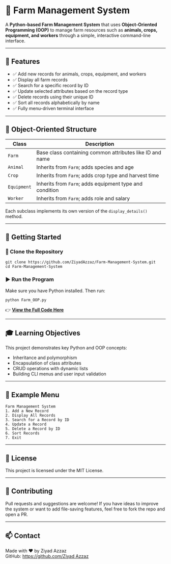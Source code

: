 # 🌱 Farm Management System

A **Python-based Farm Management System** that uses **Object-Oriented Programming (OOP)** to manage farm resources such as **animals, crops, equipment, and workers** through a simple, interactive command-line interface.

---

## 📌 Features

- ✅ Add new records for animals, crops, equipment, and workers  
- ✅ Display all farm records  
- ✅ Search for a specific record by ID  
- ✅ Update selected attributes based on the record type  
- ✅ Delete records using their unique ID  
- ✅ Sort all records alphabetically by name  
- ✅ Fully menu-driven terminal interface  

---

## 🧱 Object-Oriented Structure

| Class      | Description                                            |
|------------|--------------------------------------------------------|
| `Farm`     | Base class containing common attributes like ID and name |
| `Animal`   | Inherits from `Farm`; adds species and age             |
| `Crop`     | Inherits from `Farm`; adds crop type and harvest time   |
| `Equipment`| Inherits from `Farm`; adds equipment type and condition |
| `Worker`   | Inherits from `Farm`; adds role and salary              |

Each subclass implements its own version of the `display_details()` method.

---

## 🚀 Getting Started

### 📁 Clone the Repository

```
git clone https://github.com/ZiyadAzzaz/Farm-Management-System.git
cd Farm-Management-System
```

### ▶️ Run the Program

Make sure you have Python installed. Then run:

```
python Farm_OOP.py
```
👉 **[View the Full Code Here](https://github.com/ZiyadAzzaz/Farm-Management-System-OOP/blob/main/Farm_OOP.py)**

---

## 🎓 Learning Objectives

This project demonstrates key Python and OOP concepts:

- Inheritance and polymorphism  
- Encapsulation of class attributes  
- CRUD operations with dynamic lists  
- Building CLI menus and user input validation  

---

## 📌 Example Menu

```
Farm Management System
1. Add a New Record
2. Display All Records
3. Search for a Record by ID
4. Update a Record
5. Delete a Record by ID
6. Sort Records
7. Exit
```

---

## 📄 License

This project is licensed under the MIT License.

---

## 🙌 Contributing

Pull requests and suggestions are welcome! If you have ideas to improve the system or want to add file-saving features, feel free to fork the repo and open a PR.

---

## 📫 Contact

Made with ❤️ by Ziyad Azzaz  
GitHub: [https://github.com/Ziyad Azzaz](https://github.com/ZiyadAzzaz)
